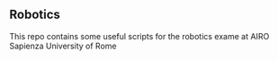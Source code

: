 ## Robotics

This repo contains some useful scripts for the robotics exame at AIRO Sapienza University of Rome
